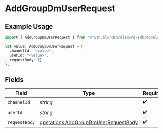 # AddGroupDmUserRequest

## Example Usage

```typescript
import { AddGroupDmUserRequest } from "@ryan.blunden/discord-sdk/models/operations";

let value: AddGroupDmUserRequest = {
  channelId: "<value>",
  userId: "<value>",
  requestBody: {},
};
```

## Fields

| Field                                                                                        | Type                                                                                         | Required                                                                                     | Description                                                                                  |
| -------------------------------------------------------------------------------------------- | -------------------------------------------------------------------------------------------- | -------------------------------------------------------------------------------------------- | -------------------------------------------------------------------------------------------- |
| `channelId`                                                                                  | *string*                                                                                     | :heavy_check_mark:                                                                           | N/A                                                                                          |
| `userId`                                                                                     | *string*                                                                                     | :heavy_check_mark:                                                                           | N/A                                                                                          |
| `requestBody`                                                                                | [operations.AddGroupDmUserRequestBody](../../models/operations/addgroupdmuserrequestbody.md) | :heavy_check_mark:                                                                           | N/A                                                                                          |